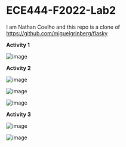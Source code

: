 # ECE444-F2022-Lab2

I am Nathan Coelho and this repo is a clone of https://github.com/miguelgrinberg/flasky 

**Activity 1**

![image](https://user-images.githubusercontent.com/53286365/191830419-619ab0a9-941e-45a3-84e3-e080d642c059.png)


**Activity 2**

![image](https://user-images.githubusercontent.com/53286365/191830523-fa0b3aed-ed0f-40a2-a5b1-709a79d50bfe.png)

![image](https://user-images.githubusercontent.com/53286365/191830648-a2e17812-0cf6-4993-ae26-32cb2838e4ec.png)

![image](https://user-images.githubusercontent.com/53286365/191831074-660ecb56-58ed-4ed4-a7e7-87ae05b3e5be.png)

**Activity 3**

![image](https://user-images.githubusercontent.com/53286365/192115292-60ebec22-6449-402c-a7b2-9eb63fa7dd2e.png)

![image](https://user-images.githubusercontent.com/53286365/192115218-35ba0878-178a-4adc-b680-578205caa665.png)
